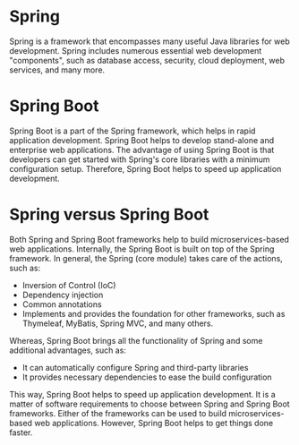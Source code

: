 # Spring
Spring is a framework that encompasses many useful Java libraries for web development. Spring includes numerous essential web development "components", 
such as database access, security, cloud deployment, web services, and many more.

# Spring Boot
Spring Boot is a part of the Spring framework, which helps in rapid application development. Spring Boot helps to develop stand-alone and enterprise web 
applications. The advantage of using Spring Boot is that developers can get started with Spring's core libraries with a minimum configuration setup. 
Therefore, Spring Boot helps to speed up application development.

# Spring versus Spring Boot
Both Spring and Spring Boot frameworks help to build microservices-based web applications. Internally, the Spring Boot is built on top of the Spring 
framework. In general, the Spring (core module) takes care of the actions, such as:

* Inversion of Control (IoC)
* Dependency injection
* Common annotations
* Implements and provides the foundation for other frameworks, such as Thymeleaf, MyBatis, Spring MVC, and many others.


Whereas, Spring Boot brings all the functionality of Spring and some additional advantages, such as:
* It can automatically configure Spring and third-party libraries
* It provides necessary dependencies to ease the build configuration


This way, Spring Boot helps to speed up application development. It is a matter of software requirements to choose between Spring and Spring Boot frameworks. 
Either of the frameworks can be used to build microservices-based web applications. However, Spring Boot helps to get things done faster.
